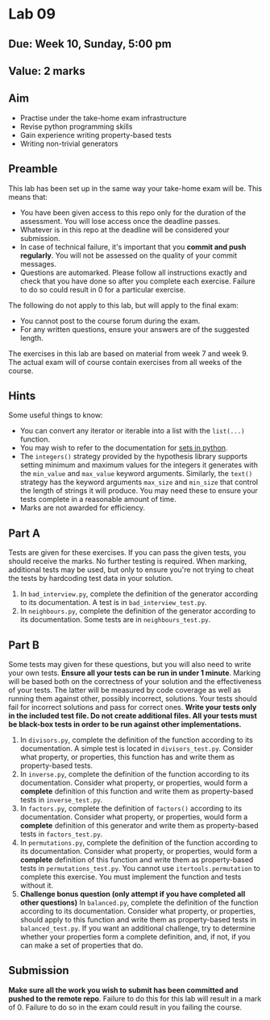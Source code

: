 # Lab 09

## Due: Week **10**, Sunday, 5:00 pm

## Value: 2 marks

## Aim

* Practise under the take-home exam infrastructure
* Revise python programming skills
* Gain experience writing property-based tests
* Writing non-trivial generators

## Preamble

This lab has been set up in the same way your take-home exam will be. This means that:

* You have been given access to this repo only for the duration of the assessment. You will lose access once the deadline passes.
* Whatever is in this repo at the deadline will be considered your submission.
* In case of technical failure, it's important that you **commit and push regularly**. You will not be assessed on the quality of your commit messages.
* Questions are automarked. Please follow all instructions exactly and check that you have done so after you complete each exercise. Failure to do so could result in 0 for a particular exercise.

The following do not apply to this lab, but will apply to the final exam:

* You cannot post to the course forum during the exam.
* For any written questions, ensure your answers are of the suggested length.

The exercises in this lab are based on material from week 7 and week 9. The actual exam will of course contain exercises from all weeks of the course.

## Hints

Some useful things to know:

* You can convert any iterator or iterable into a list with the `list(...)` function.
* You may wish to refer to the documentation for [sets in python](https://docs.python.org/3.7/library/stdtypes.html#set-types-set-frozenset).
* The `integers()` strategy provided by the hypothesis library supports setting minimum and maximum values for the integers it generates with the `min_value` and `max_value` keyword arguments. Similarly, the `text()` strategy has the keyword arguments `max_size` and `min_size` that control the length of strings it will produce. You may need these to ensure your tests complete in a reasonable amount of time.
* Marks are not awarded for efficiency.

## Part A

Tests are given for these exercises. If you can pass the given tests, you should receive the marks. No further testing is required. When marking, additional tests may be used, but only to ensure you're not trying to cheat the tests by hardcoding test data in your solution.

1. In `bad_interview.py`, complete the definition of the generator according to its documentation. A test is in `bad_interview_test.py`.
2. In `neighbours.py`, complete the definition of the generator according to its documentation. Some tests are in `neighbours_test.py`.

## Part B

Some tests may given for these questions, but you will also need to write your own tests. **Ensure all your tests can be run in under 1 minute**. Marking will be based both on the correctness of your solution and the effectiveness of your tests. The latter will be measured by code coverage as well as running them against other, possibly incorrect, solutions. Your tests should fail for incorrect solutions and pass for correct ones. **Write your tests only in the included test file. Do not create additional files. All your tests must be black-box tests in order to be run against other implementations.**

1. In `divisors.py`, complete the definition of the function according to its documentation. A simple test is located in `divisors_test.py`. Consider what property, or properties, this function has and write them as property-based tests.
2. In `inverse.py`, complete the definition of the function according to its documentation. Consider what property, or properties, would form a **complete** definition of this function and write them as property-based tests in `inverse_test.py`.
3. In `factors.py`, complete the definition of `factors()` according to its documentation. Consider what property, or properties, would form a **complete** definition of this generator and write them as property-based tests in `factors_test.py`.
4. In `permutations.py`, complete the definition of the function according to its documentation. Consider what property, or properties, would form a **complete** definition of this function and write them as property-based tests in `permutations_test.py`. You cannot use `itertools.permutation` to complete this exercise. You must implement the function and tests without it.
5. **Challenge bonus question (only attempt if you have completed all other questions)** In `balanced.py`, complete the definition of the function according to its documentation. Consider what property, or properties, should apply to this function and write them as property-based tests in `balanced_test.py`. If you want an additional challenge, try to determine whether your properties form a complete definition, and, if not, if you can make a set of properties that do.

## Submission

**Make sure all the work you wish to submit has been committed and pushed to the remote repo**. Failure to do this for this lab will result in a mark of 0. Failure to do so in the exam could result in you failing the course.
